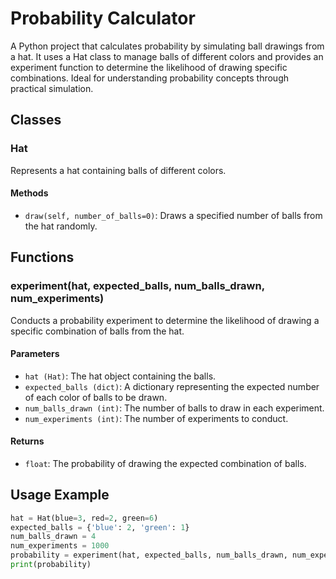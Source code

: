 # Probability Calculator

A Python project that calculates probability by simulating ball drawings from a hat. It uses a Hat class to manage balls of different colors and provides an experiment function to determine the likelihood of drawing specific combinations. Ideal for understanding probability concepts through practical simulation.

## Classes

### Hat

Represents a hat containing balls of different colors.

#### Methods

- `draw(self, number_of_balls=0)`: Draws a specified number of balls from the hat randomly.

## Functions

### experiment(hat, expected_balls, num_balls_drawn, num_experiments)

Conducts a probability experiment to determine the likelihood of drawing a specific combination of balls from the hat.

#### Parameters

- `hat (Hat)`: The hat object containing the balls.
- `expected_balls (dict)`: A dictionary representing the expected number of each color of balls to be drawn.
- `num_balls_drawn (int)`: The number of balls to draw in each experiment.
- `num_experiments (int)`: The number of experiments to conduct.

#### Returns

- `float`: The probability of drawing the expected combination of balls.

## Usage Example

```python
hat = Hat(blue=3, red=2, green=6)
expected_balls = {'blue': 2, 'green': 1}
num_balls_drawn = 4
num_experiments = 1000
probability = experiment(hat, expected_balls, num_balls_drawn, num_experiments)
print(probability)
```
